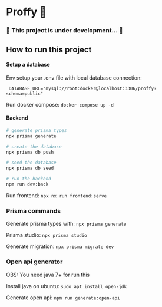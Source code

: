 # Proffy 📖

### 🚧 This project is under development... 🚧

## How to run this project

#### Setup a database

Env setup your .env file with local database connection:

```
 DATABASE_URL="mysql://root:docker@localhost:3306/proffy?schema=public"
```

Run docker compose: `docker compose up -d`

#### Backend

```bash
# generate prisma types
npx prisma generate

# create the database
npx prisma db push

# seed the database
npx prisma db seed

# run the backend
npm run dev:back
```

Run frontend: `npx nx run frontend:serve`

### Prisma commands

Generate prisma types with: `npx prisma generate`

Prisma studio: `npx prisma studio`

Generate migration: `npx prisma migrate dev`

### Open api generator

OBS: You need java 7+ for run this

Install java on ubuntu: `sudo apt install open-jdk`

Generate open api: `npm run generate:open-api`
